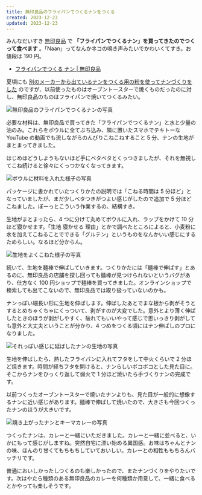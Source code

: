```yaml
---
title: 無印良品のフライパンでつくるナンをつくる
created: 2023-12-23
updated: 2023-12-23
---
```


みんなだいすき [無印良品](https://www.muji.com/jp/ja/store) で **「フライパンでつくるナン」を買ってきたのでつくって食べます** 。「Naan」ってなんかネコの鳴き声みたいでかわいくてすき。お値段は 190 円。

- [フライパンでつくる ナン | 無印良品](https://www.muji.com/jp/ja/store/cmdty/detail/4550182144338)

夏頃にも [別のメーカーから出ているナンをつくる用の粉を使ってナンづくりをした](/blog/20230821/) のですが、以前使ったものはオーブントースターで焼くものだったのに対し、無印良品のものはフライパンで焼いてつくるみたい。

![無印良品のフライパンでつくるナンの写真](74640da5-31ff-4d22-6f2a-622001e42300)

必要な材料は、無印良品で買ってきた「フライパンでつくるナン」と水と少量の油のみ。これらをボウルに全てぶち込み、隣に置いたスマホでテキトーな YouTube の動画でも流しながらのんびりこねこねすること 5 分、ナンの生地がまとまってきました。

はじめはどうしようもないほど手にベタベタとくっつきましたが、それを無視してこね続けると徐々にくっつかなくなってきます。

![ボウルに材料を入れた様子の写真](28179ccb-b651-4ffc-3054-82d6a835c400)

パッケージに書かれていたつくりかたの説明では「こねる時間は 5 分ほど」となっていましたが、まだ少しベタつきがつよい感じがしたので追加で 5 分ほどこねました。ぼーっとこういう作業するの、結構すき。

生地がまとまったら、4 つに分けて丸めてボウルに入れ、ラップをかけて 10 分ほど寝かせます。「生地 寝かせる 理由」とかで調べたところによると、小麦粉に水を加えてこねることでできる「グルテン」というものをなんかいい感じにするためらしい。なるほど分からん。

![生地をよくこねた様子の写真](b67ee0bc-c31d-4b6e-4097-6d5b59535300)

続いて、生地を麺棒で伸ばしていきます。つくりかたには「麺棒で伸ばす」とあるのに、無印良品の店舗を探し回っても麺棒が見つけられないというバグがあり、仕方なく 100 円ショップで麺棒を買ってきました。オンラインショップで検索しても出てこないので、無印良品では取り扱っていないのかも。

ナンっぽい細長い形に生地を伸ばします。伸ばしたあとでまな板から剥がそうとするとめちゃくちゃにくっついて、剥がすのが大変でした。意外とより薄く伸ばしたときのほうが剥がしやすく、破れてもいいやって感じで思いっきり剥がしても意外と大丈夫ということが分かり、4 つめをつくる頃にはナン伸ばしのプロになりました。

![それっぽい感じに延ばしたナンの生地の写真](ca2e475d-749e-463d-376f-447a70d11300)

生地を伸ばしたら、熱したフライパンに入れてフタをして中火くらいで 2 分ほど焼きます。時間が経ちフタを開けると、ナンらしいボコボコとした見た目に。そこからナンをひっくり返して弱火で 1 分ほど焼いたら手づくりナンの完成です。

以前つくったオーブントースターで焼いたナンよりも、見た目が一般的に想像するナンに近い感じがあります。麺棒で伸ばして焼いたので、大きさも今回つくったナンのほうが大きいです。

![焼き上がったナンとキーマカレーの写真](af46557b-b678-4a8b-6c80-6cb051a45900)

つくったナンは、カレーと一緒にいただきました。カレーと一緒に並べると、いかにもって感じがしますね。突然自宅に漂い始める異国感。お味はちゃんとナンの味、ほんのり甘くてもちもちしていておいしい。カレーとの相性ももちろんバッチリです。

普通においしかったしつくるのも楽しかったので、またナンづくりをやりたいです。次はやたら種類のある無印良品のカレーを何種類か用意して、一緒に食べるとかやっても楽しそうです。
